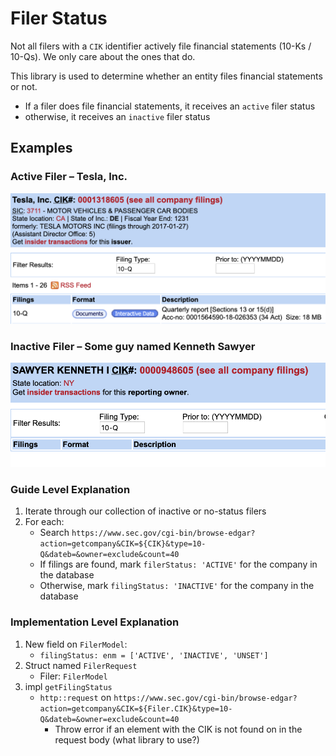 # Filer Status
Not all filers with a `CIK` identifier actively file financial statements (10-Ks / 10-Qs). We only care about the ones that do.

This library is used to determine whether an entity files financial statements or not.
- If a filer does file financial statements, it receives an `active` filer status
- otherwise, it receives an `inactive` filer status
## Examples
### Active Filer – Tesla, Inc.
![active filer example – Tesla](../../assets/images/docs/active_filer_example_tesla.png)
### Inactive Filer – Some guy named Kenneth Sawyer
![inactive filer example – Sawyer](../../assets/images/docs/inactive_filer_example_sawyer.png)
### Guide Level Explanation
1. Iterate through our collection of inactive or no-status filers
2. For each:
    - Search `https://www.sec.gov/cgi-bin/browse-edgar?action=getcompany&CIK=${CIK}&type=10-Q&dateb=&owner=exclude&count=40`
    - If filings are found, mark `filerStatus: 'ACTIVE'` for the company in the database
    - Otherwise, mark `filingStatus: 'INACTIVE'` for the company in the database
### Implementation Level Explanation
1. New field on `FilerModel`:
    - `filingStatus: enm = ['ACTIVE', 'INACTIVE', 'UNSET']`
2. Struct named `FilerRequest`
    - Filer: `FilerModel`
3. impl `getFilingStatus`
    - `http::request` on `https://www.sec.gov/cgi-bin/browse-edgar?action=getcompany&CIK=${Filer.CIK}&type=10-Q&dateb=&owner=exclude&count=40`
        - Throw error if an <a> element with the CIK is not found on in the request body (what library to use?)
